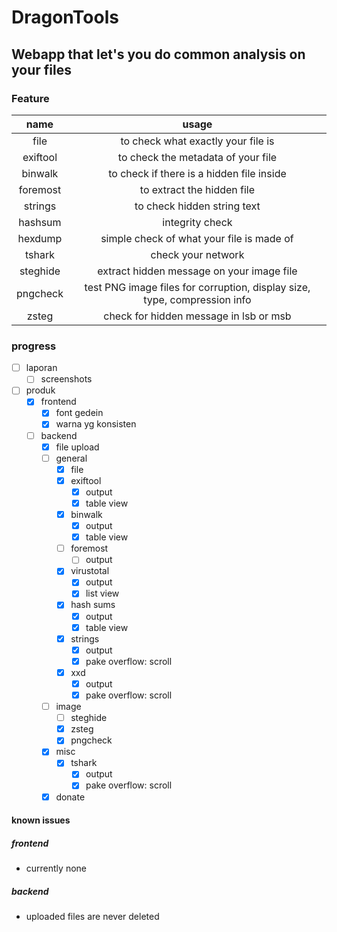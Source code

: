 # DragonTools

## Webapp that let's you do common analysis on your files

### Feature

|name|usage|
|:---:|:---:|
|file|to check what exactly your file is|
|exiftool|to check the metadata of your file|
|binwalk|to check if there is a hidden file inside|
|foremost|to extract the hidden file|
|strings|to check hidden string text|
|hashsum|integrity check|
|hexdump|simple check of what your file is made of|
|tshark|check your network|
|steghide|extract hidden message on your image file|
|pngcheck|test PNG image files for corruption, display size, type, compression info|
|zsteg|check for hidden message in lsb or msb|

### progress

- [ ] laporan
    - [ ] screenshots
- [ ] produk
    - [x] frontend
        - [x] font gedein
        - [x] warna yg konsisten
    - [ ] backend
        - [x] file upload
        - [ ] general
            - [x] file
            - [x] exiftool
                - [x] output
                - [x] table view
            - [x] binwalk
                - [x] output
                - [x] table view
            - [ ] foremost
                - [ ] output
            - [x] virustotal
                - [x] output
                - [x] list view
            - [x] hash sums
                - [x] output
                - [x] table view
            - [x] strings
                - [x] output
                - [x] pake overflow: scroll
            - [x] xxd
                - [x] output
                - [x] pake overflow: scroll
        - [ ] image
            - [ ] steghide
            - [x] zsteg
            - [x] pngcheck
        - [x] misc
            - [x] tshark
                - [x] output
                - [x] pake overflow: scroll
        - [x] donate

#### known issues

##### frontend
- currently none
##### backend
- uploaded files are never deleted
